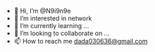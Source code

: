 - 👋 Hi, I’m @N9i9n9e
- 👀 I’m interested in network
- 🌱 I’m currently learning ...
- 💞️ I’m looking to collaborate on ...
- 📫 How to reach me dada030636@gmail.com

<!---
N9i9n9e/N9i9n9e is a ✨ special ✨ repository because its `README.md` (this file) appears on your GitHub profile.
You can click the Preview link to take a look at your changes.
--->
